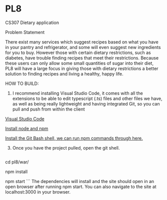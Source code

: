 # PL8
CS307 Dietary application


Problem Statement

There exist many services which suggest recipes based on what you have in your pantry and refrigerator, and some will even suggest new ingredients for you to buy. However those with certain dietary restrictions, such as diabetes, have trouble finding recipes that meet their restrictions. Because these users can only allow some small quantities of sugar into their diet, PL8 will have a large focus in giving those with dietary restrictions a better solution to finding recipes and living a healthy, happy life. 

HOW TO BUILD:

1. I recommend installing Visual Studio Code, it comes with all the extensions to be able to edit typescript (.ts) files and other files we have, as well as being really lightweight and having integrated Git, so you can pull and push from within the client

[Visual Studio Code](https://code.visualstudio.com/?utm_expid=101350005-28.R1T8FshdTBWEfZjY0s7XKQ.0&utm_referrer=https%3A%2F%2Fwww.google.com%2F)

[Install node and npm](https://docs.npmjs.com/getting-started/installing-node)

[Install the Git Bash shell, we can run npm commands through here.](https://git-scm.com/downloads)  

3. Once you have the project pulled, open the git shell.  
    ```
cd pl8/war/

npm install

npm start
    ```
The dependencies will install and the site should open in an open browser after running npm start.  You can also navigate to the site at localhost:3000 in your browser.
